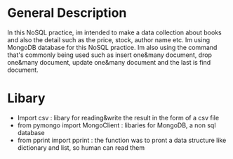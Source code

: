 # General Description
In this NoSQL practice, im intended to make a data collection about books and also the detail such as the price, stock, author name etc. Im using MongoDB database for this NoSQL practice. Im also using the command that's commonly being used such as insert one&many document, drop one&many document, update one&many document and the last is find document.

# Libary
* Import csv : libary for reading&write the result in the form of a csv file
* from pymongo import MongoClient : libaries for MongoDB, a non sql database
* from pprint import pprint : the function was to pront a data structure like dictionary and list, so human can read them
